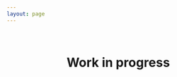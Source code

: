 ```yaml
---
layout: page
---
```

<p align="center">
    <i class="bi bi-cone-striped work-in-progress"></i>
    <br/>
    <h1 style="text-align:center">Work in progress</h1>
</p>
